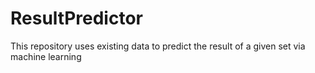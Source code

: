 # ResultPredictor
This repository uses existing data to predict the result of a given set via machine learning
